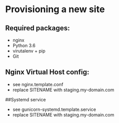 Provisioning a new site
======================

## Required packages:

- nginx
- Python 3.6
- virutalenv + pip
- Git

## Nginx Virtual Host config:

- see nginx.template.conf
- replace SITENAME with staging.my-domain.com

##Systemd service

- see gunicorn-systemd.template.service
- replace SITENAME with staging.my-domain.com

